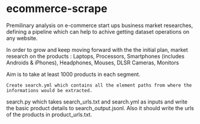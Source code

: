 # ecommerce-scrape

Premilinary analysis on e-commerce start ups business market researches, defining a pipeline which can help to achive getting dataset operations on any website.

In order to grow and keep moving forward with the the initial plan, market research on the products : Laptops, Processors,  Smartphones (includes Androids & iPhones), Headphones, Mouses, DLSR Cameras, Monitors    

Aim is to take at least 1000 products in each segment.

    Create search.yml which contains all the element paths from where the informations would be extracted.

   search.py which takes search_urls.txt and search.yml as inputs and write the basic product details to search_output.jsonl. Also it should write the urls of the products in product_urls.txt.